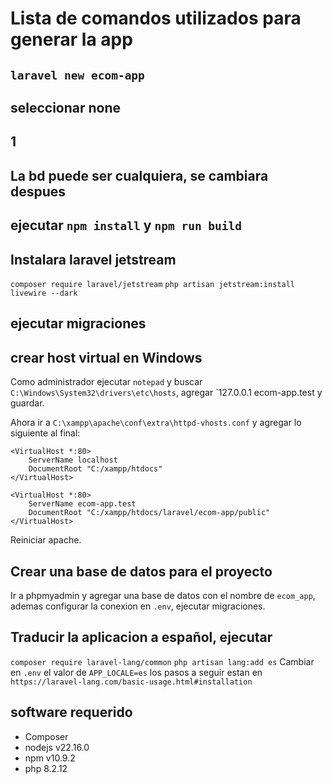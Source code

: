 # Lista de comandos utilizados para generar la app

## `laravel new ecom-app`
## seleccionar none 
## 1
## La bd puede ser cualquiera, se cambiara despues
## ejecutar `npm install` y `npm run build`
## Instalara laravel jetstream 
`composer require laravel/jetstream`
`php artisan jetstream:install livewire --dark`
## ejecutar migraciones

## crear host virtual en Windows
Como administrador ejecutar `notepad` y buscar `C:\Windows\System32\drivers\etc\hosts`, agregar `127.0.0.1       ecom-app.test y guardar.

Ahora ir a `C:\xampp\apache\conf\extra\httpd-vhosts.conf` y agregar lo siguiente al final:
```
<VirtualHost *:80>
    ServerName localhost
    DocumentRoot "C:/xampp/htdocs"
</VirtualHost>

<VirtualHost *:80>
    ServerName ecom-app.test
    DocumentRoot "C:/xampp/htdocs/laravel/ecom-app/public"
</VirtualHost>
```
Reiniciar apache.
## Crear una base de datos para el proyecto
Ir a phpmyadmin y agregar una base de datos con el nombre de `ecom_app`, ademas configurar la conexion en `.env`, ejecutar migraciones.
## Traducir la aplicacion a español, ejecutar

`composer require laravel-lang/common`
`php artisan lang:add es`
Cambiar en `.env` el valor de `APP_LOCALE=es`
los pasos a seguir estan en `https://laravel-lang.com/basic-usage.html#installation`


## software requerido

- Composer
- nodejs v22.16.0
- npm v10.9.2
- php 8.2.12
